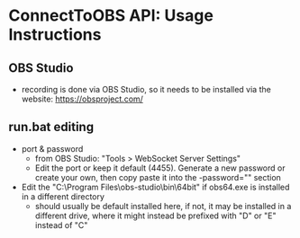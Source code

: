 # ConnectToOBS API: Usage Instructions

## OBS Studio
- recording is done via OBS Studio, so it needs to be installed via the website: https://obsproject.com/

## run.bat editing
- port & password
  - from OBS Studio: "Tools > WebSocket Server Settings"
  - Edit the port or keep it default (4455). Generate a new password or create your own, then copy paste it into the -password="" section
- Edit the "C:\Program Files\obs-studio\bin\64bit" if obs64.exe is installed in a different directory
  - should usually be default installed here, if not, it may be installed in a different drive, where it might instead be prefixed with "D" or "E" instead of "C"


